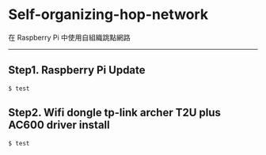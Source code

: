 # Self-organizing-hop-network
在 Raspberry Pi 中使用自組織跳點網路
***
## Step1. Raspberry Pi Update
```shell
$ test
```
## Step2. Wifi dongle tp-link archer T2U plus AC600 driver install
```shell
$ test
```

